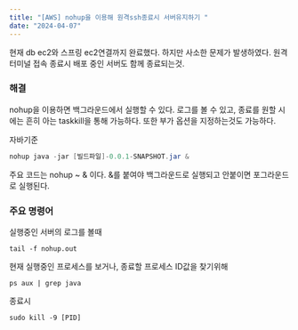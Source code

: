```yaml
---
title: "[AWS] nohup을 이용해 원격ssh종료시 서버유지하기 "
date: "2024-04-07"
---
```


현재 db ec2와 스프링 ec2연결까지 완료했다. 하지만 사소한 문제가 발생하였다. 원격 터미널 접속 종료시 배포 중인 서버도 함께 종료되는것.

### 해결
nohup을 이용하면 백그라운드에서 실행할 수 있다. 로그를 볼 수 있고, 종료를 원할 시에는 흔히 아는 taskkill을 통해 가능하다. 또한 부가 옵션을 지정하는것도 가능하다.

자바기준
```java
nohup java -jar [빌드파일]-0.0.1-SNAPSHOT.jar &
```
주요 코드는 nohup ~ & 이다. &를 붙여야 백그라운드로 실행되고 안붙이면 포그라운드로 실행된다.

### 주요 명령어
실행중인 서버의 로그를 볼때
```
tail -f nohup.out
```

현재 실행중인 프로세스를 보거나, 종료할 프로세스 ID값을 찾기위해
```
ps aux | grep java
```

종료시
```
sudo kill -9 [PID]
```